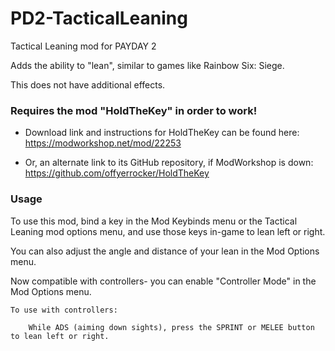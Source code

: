 # PD2-TacticalLeaning
 Tactical Leaning mod for PAYDAY 2
 
 Adds the ability to "lean", similar to games like Rainbow Six: Siege.
 
 This does not have additional effects.

### Requires the mod "HoldTheKey" in order to work!

* Download link and instructions for HoldTheKey can be found here:
	https://modworkshop.net/mod/22253

* Or, an alternate link to its GitHub repository, if ModWorkshop is down:
	https://github.com/offyerrocker/HoldTheKey


### Usage

To use this mod, bind a key in the Mod Keybinds menu or the Tactical Leaning mod options menu, and use those keys in-game to lean left or right.

You can also adjust the angle and distance of your lean in the Mod Options menu.

Now compatible with controllers- you can enable "Controller Mode" in the Mod Options menu.

	To use with controllers:
	
		While ADS (aiming down sights), press the SPRINT or MELEE button to lean left or right.



